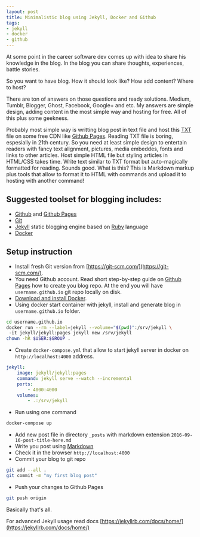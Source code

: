 ```yaml
---
layout: post
title: Minimalistic blog using Jekyll, Docker and Github
tags:
- jekyll
- docker
- github
---
```


At some point in the career software dev comes up with idea to share his knowledge in the blog.
In the blog you can share thoughts, experiences, battle stories. 

So you want to have blog. 
How it should look like? 
How add content? 
Where to host?

There are ton of answers on those questions and ready solutions. Medium, Tumblr, Blogger, Ghost, Facebook, Google+ and etc.
My answers are simple design, adding content in the most simple way and hosting for free. All of this plus some geekness.

Probably most simple way is writting blog post in text file and host this [TXT](/index.txt) file on some free CDN like [Github Pages](https://pages.github.com/).
Reading TXT file is boring, espesially in 21th century. 
So you need at least simple design to entertain readers with fancy text alignment, pictures, media embeddes, fonts and links to other articles.
Host simple HTML file but styling articles in HTML/CSS takes time.
Write text similar to TXT format but auto-magically formatted for reading. Sounds good. What is this?
This is Markdown markup plus tools that allow to format it to HTML with commands and upload it to hosting with another command!

## Suggested toolset for blogging includes:
 * [Github](https://github.com) and [Github Pages](https://pages.github.com/)
 * [Git](https://git-scm.com/)
 * [Jekyll](https://jekyllrb.com/) static blogging engine based on [Ruby](https://www.ruby-lang.org/ru/) language
 * [Docker](https://docker.com)

## Setup instruction

+ Install fresh Git version from [https://git-scm.com/](https://git-scm.com/). 
+ You need Github account. Read short step-by-step guide on [Github Pages](https://pages.github.com/) how to create you blog repo. At the end you will have ```username.github.io``` git repo locally on disk.
+ [Download and install Docker](https://www.docker.com/products/docker).
+ Using docker start container with jekyll, install and generate blog in `username.github.io` folder.

```bash
cd username.github.io  
docker run --rm --label=jekyll --volume="$(pwd)":/srv/jekyll \  
 -it jekyll/jekyll:pages jekyll new /srv/jekyll  
chown -hR $USER:$GROUP .  
```

+ Create `docker-compose.yml` that allow to start jekyll server in docker on `http://localhost:4000` address.

```yml
jekyll:
    image: jekyll/jekyll:pages
    command: jekyll serve --watch --incremental
    ports:
        - 4000:4000
    volumes:
        - .:/srv/jekyll
```

+ Run using one command

```bash
docker-compose up
```

+ Add new post file in directory `_posts` with markdown extension `2016-09-16-post-title-here.md`
+ Write you post using [Markdown](https://github.com/adam-p/markdown-here/wiki/Markdown-Cheatsheet)
+ Check it in the browser `http://localhost:4000`
+ Commit your blog to git repo

```bash
git add --all . 
git commit -m "my first blog post"
```

+ Push your changes to Github Pages

```bash
git push origin
```

Basically that's all. 

For advanced Jekyll usage read docs [https://jekyllrb.com/docs/home/](https://jekyllrb.com/docs/home/)
